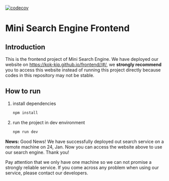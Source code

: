 [![codecov](https://codecov.io/gh/Kok-Kip/frontend/branch/master/graph/badge.svg)](https://codecov.io/gh/Kok-Kip/frontend)
# Mini Search Engine Frontend

## Introduction

This is the frontend project of Mini Search Engine. We have deployed our website on https://kok-kip.github.io/frontend//#/, we **strongly recommend** you to access this website instead of running this project directly because codes in this repository may not be stable.

## How to run

1. install dependencies

   ```bash
   npm install
   ```

2. run the project in dev environment

   ```bash
   npm run dev
   ```

**News:** Good News! We have successfully deployed out search service on a remote machine on 24, Jan. Now you can access the website above to use our search engine. Thank you!

Pay attention that we only have one machine so we can not promise a strongly reliable service. If you come across any problem when using our service, please contact our developers.